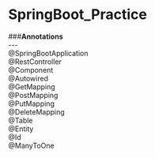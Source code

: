 # SpringBoot_Practice

###**Annotations** <br />
--- <br />
@SpringBootApplication <br />
@RestController <br />
@Component <br />
@Autowired <br />
@GetMapping <br />
@PostMapping <br />
@PutMapping <br />
@DeleteMapping <br />
@Table <br />
@Entity <br />
@Id <br />
@ManyToOne <br />
